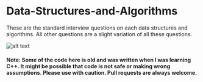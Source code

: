 # Data-Structures-and-Algorithms
These are the standard interview questions on each data structures and algorithms. All other questions are a slight variation of all these questions.

![alt text](https://raw.githubusercontent.com/mandliya/algorithms_and_ds_playground/master/image.jpg "Logo Title Text 1")

#### Note: Some of the code here is old and was written when I was learning C++. It might be possible that code is not safe or making wrong assumptions. Please use with caution. Pull requests are always welcome.


